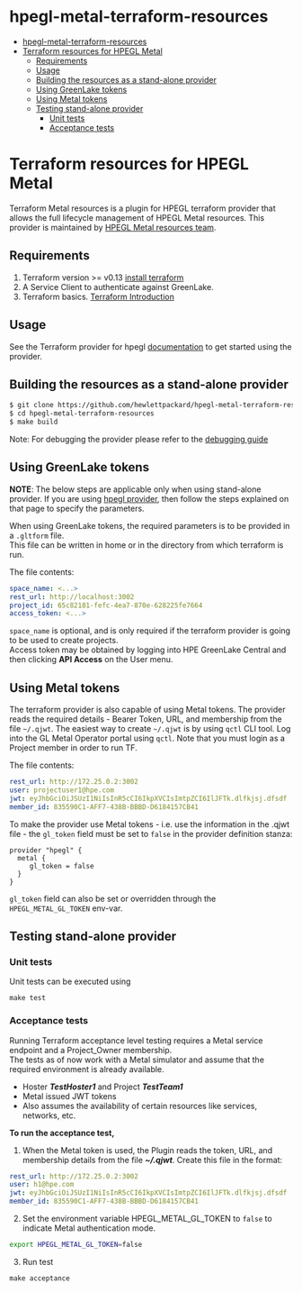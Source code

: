 # hpegl-metal-terraform-resources

- [hpegl-metal-terraform-resources](#hpegl-metal-terraform-resources)
- [Terraform resources for HPEGL Metal](#terraform-resources-for-hpegl-metal)
  - [Requirements](#requirements)
  - [Usage](#usage)
  - [Building the resources as a stand-alone provider](#building-the-resources-as-a-stand-alone-provider)
  - [Using GreenLake tokens](#using-greenlake-tokens)
  - [Using Metal tokens](#using-metal-tokens)
  - [Testing stand-alone provider](#testing-stand-alone-provider)
    - [Unit tests](#unit-tests)
    - [Acceptance tests](#acceptance-tests)   

# Terraform resources for HPEGL Metal

Terraform Metal resources is a plugin for HPEGL terraform provider that allows the full lifecycle management of HPEGL
Metal resources. This provider is maintained by [HPEGL Metal resources team](mailTo:quake-core@hpe.com).

## Requirements

1. Terraform version >= v0.13 [install terraform](https://learn.hashicorp.com/tutorials/terraform/install-cli)
2. A Service Client to authenticate against GreenLake.
3. Terraform basics. [Terraform Introduction](https://www.terraform.io/intro/index.html)

## Usage

See the Terraform provider for
hpegl [documentation](https://registry.terraform.io/providers/HewlettPackard/hpegl/latest/docs)
to get started using the provider.

## Building the resources as a stand-alone provider

```bash
$ git clone https://github.com/hewlettpackard/hpegl-metal-terraform-resources.git
$ cd hpegl-metal-terraform-resources
$ make build
```

Note: For debugging the provider please refer to the
[debugging guide](https://medium.com/@gandharva666/debugging-terraform-using-jetbrains-goland-f9a7e992cb1d)

## Using GreenLake tokens

**NOTE**: The below steps are applicable only when using stand-alone provider. If you are using [hpegl provider](https://registry.terraform.io/providers/HPE/hpegl/latest/docs),
then follow the steps explained on that page to specify the parameters.
   
When using GreenLake tokens, the required parameters is to be provided in a `.gltform` file.  
This file can be written in home or in the directory from which terraform is run.  

The file contents:
 
```yaml
space_name: <...>
rest_url: http://localhost:3002
project_id: 65c82181-fefc-4ea7-870e-628225fe7664
access_token: <...>
```

`space_name` is optional, and is only required if the terraform provider is going to be used to create projects.  
Access token may be obtained by logging into HPE GreenLake Central and then clicking **API Access** on the User menu. 


## Using Metal tokens

The terraform provider is also capable of using Metal tokens. The provider reads the required details - Bearer Token, URL, and membership from the file `~/.qjwt`.
The easiest way to create `~/.qjwt` is by using `qctl` CLI tool. Log into the GL Metal Operator portal using `qctl`. Note that you must login as a Project member in order to run TF.

The file contents:

```yaml
rest_url: http://172.25.0.2:3002
user: projectuser1@hpe.com
jwt: eyJhbGciOiJSUzI1NiIsInR5cCI6IkpXVCIsImtpZCI6IlJFTk.dlfkjsj.dfsdf
member_id: 835590C1-AFF7-438B-BBBD-D6184157CB41
```

To make the provider use Metal tokens - i.e. use the information in the .qjwt file - the `gl_token` field must be set
to `false` in the provider definition stanza:

```hcl
provider "hpegl" {
  metal {
     gl_token = false
  }
}
```

`gl_token` field can also be set or overridden through the `HPEGL_METAL_GL_TOKEN` env-var.

## Testing stand-alone provider

### Unit tests
Unit tests can be executed using
 ```
 make test
 ```

### Acceptance tests
Running Terraform acceptance level testing requires a Metal service endpoint and a Project_Owner membership.  
The tests as of now work with a Metal simulator and assume that the required environment is already available.
* Hoster _**TestHoster1**_ and  Project **_TestTeam1_**
* Metal issued JWT tokens
* Also assumes the availability of certain resources like services, networks, etc.   

**To run the acceptance test,**
1. When the Metal token is used, the Plugin reads the token, URL, and membership details from the file  _**~/.qjwt**_.
Create this file in the format:

```yaml
rest_url: http://172.25.0.2:3002
user: h1@hpe.com
jwt: eyJhbGciOiJSUzI1NiIsInR5cCI6IkpXVCIsImtpZCI6IlJFTk.dlfkjsj.dfsdf
member_id: 835590C1-AFF7-438B-BBBD-D6184157CB41
```

2. Set the environment variable HPEGL_METAL_GL_TOKEN to `false` to indicate Metal authentication mode.
```bash
export HPEGL_METAL_GL_TOKEN=false
```

3. Run test
```
make acceptance
```
